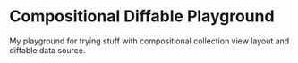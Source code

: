 # Compositional Diffable Playground

My playground for trying stuff with compositional collection view layout and diffable data source.

